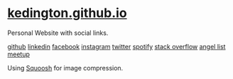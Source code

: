 # [kedington.github.io](https://kedington.github.io)

Personal Website with social links.

[github](https://github.com/kedington)
[linkedin](https://www.linkedin.com/in/kevin-edington/)
[facebook](https://www.facebook.com/kevin.d.edington)
[instagram](https://www.instagram.com/kevin_edington/)
[twitter](https://twitter.com/kevin_edington)
[spotify](https://open.spotify.com/user/1223205470)
[stack overflow](https://stackoverflow.com/users/9756127/kevin-edington?tab=profile)
[angel list](https://angel.co/kevin-edington)
[meetup](https://www.meetup.com/members/231315008/)

Using [Squoosh](https://squoosh.app/) for image compression.

